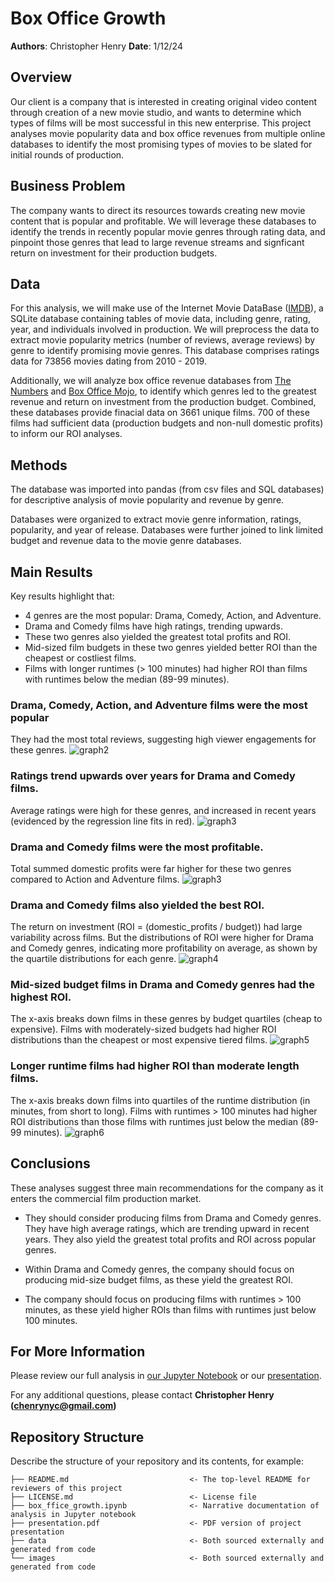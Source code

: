# Box Office Growth

**Authors**: Christopher Henry
**Date**: 1/12/24

## Overview

Our client is a company that is interested in creating original video content through creation of a new movie studio, and wants to determine which types of films will be most successful in this new enterprise. This project analyses movie popularity data and box office revenues from multiple online databases to identify the most promising types of movies to be slated for initial rounds of production.

## Business Problem

The company wants to direct its resources towards creating new movie content that is popular and profitable. We will leverage these databases to identify the trends in recently popular movie genres through rating data, and pinpoint those genres that lead to large revenue streams and signficant return on investment for their production budgets.


## Data

For this analysis, we will make use of the Internet Movie DataBase ([IMDB](https://www.imdb.com/)), a SQLite database containing tables of movie data, including genre, rating, year, and individuals involved in production. We will preprocess the data to extract movie popularity metrics (number of reviews, average reviews) by genre to identify promising movie genres. This database comprises ratings data for 73856 movies dating from 2010 - 2019.

Additionally, we will analyze box office revenue databases from [The Numbers](https://www.the-numbers.com/) and [Box Office Mojo](https://www.boxofficemojo.com/), to identify which genres led to the greatest revenue and return on investment from the production budget. Combined, these databases provide finacial data on 3661 unique films. 700 of these films had sufficient data (production budgets and non-null domestic profits) to inform our ROI analyses.

## Methods

The database was imported into pandas (from csv files and SQL databases) for descriptive analysis of movie popularity and revenue by genre.

Databases were organized to extract movie genre information, ratings, popularity, and year of release. Databases were further joined to link limited budget and revenue data to the movie genre databases.

## Main Results

Key results highlight that:
* 4 genres are the most popular: Drama, Comedy, Action, and Adventure.
* Drama and Comedy films have high ratings, trending upwards.
* These two genres also yielded the greatest total profits and ROI.
* Mid-sized film budgets in these two genres yielded better ROI than the cheapest or costliest films.
* Films with longer runtimes (> 100 minutes) had higher ROI than films with runtimes below the median (89-99 minutes).

### Drama, Comedy, Action, and Adventure films were the most popular

They had the most total reviews, suggesting high viewer engagements for these genres.
![graph2](./images/counts_by_genre.png)

### Ratings trend upwards over years for Drama and Comedy films.

Average ratings were high for these genres, and increased in recent years (evidenced by the regression line fits in red).
![graph3](./images/ratings_by_year.png)

### Drama and Comedy films were the most profitable.

Total summed domestic profits were far higher for these two genres compared to Action and Adventure films.
![graph3](./images/total_domestic_profits_by_genre.png)

### Drama and Comedy films also yielded the best ROI.

The return on investment (ROI = (domestic_profits / budget)) had large variability across films. But the distributions of ROI were higher for Drama and Comedy genres, indicating more profitability on average, as shown by the quartile distributions for each genre.
![graph4](./images/roi_dist_by_genre.png)

### Mid-sized budget films in Drama and Comedy genres had the highest ROI.

The x-axis breaks down films in these genres by budget quartiles (cheap to expensive). Films with moderately-sized  budgets had higher ROI distributions than the cheapest or most expensive tiered films.
![graph5](./images/roi_dist_by_budget_quartile.png)

### Longer runtime films had higher ROI than moderate length films.

The x-axis breaks down films into quartiles of the runtime distribution (in minutes, from short to long). Films with runtimes > 100 minutes had higher ROI distributions than those films with runtimes just below the median (89-99 minutes).
![graph6](./images/roi_dist_by_runtime_quartile.png)


## Conclusions

These analyses suggest three main recommendations for the company as it enters the commercial film production market.

* They should consider producing films from Drama and Comedy genres. They have high average ratings, which are trending upward in recent years. They also yield the greatest total profits and ROI across popular genres.

* Within Drama and Comedy genres, the company should focus on producing mid-size budget films, as these yield the greatest ROI.

* The company should focus on producing films with runtimes > 100 minutes, as these yield higher ROIs than films with runtimes just below 100 minutes.

## For More Information

Please review our full analysis in [our Jupyter Notebook](./box_office_growth.ipynb) or our [presentation](./presentation.pdf).

For any additional questions, please contact **Christopher Henry (chenrynyc@gmail.com)**

## Repository Structure

Describe the structure of your repository and its contents, for example:

```
├── README.md                           <- The top-level README for reviewers of this project
├── LICENSE.md                          <- License file 
├── box_ffice_growth.ipynb              <- Narrative documentation of analysis in Jupyter notebook
├── presentation.pdf                    <- PDF version of project presentation
├── data                                <- Both sourced externally and generated from code
└── images                              <- Both sourced externally and generated from code
```
